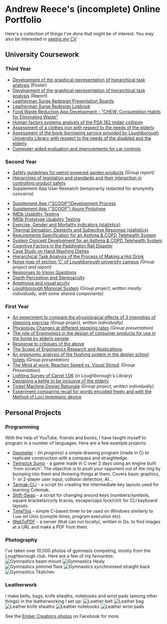 # Andrew Reece's (incomplete) Online Portfolio

Here's a collection of things I've done that might be of interest. You may also be interested in [seeing my CV](docs/Andrew_Reece_CV_2017-06-08.pdf)

## University Coursework

### Third Year
- [Development of the graphical representation of hierarchical task analysis](docs/DSC100_HTA_Poster.pdf) (Poster)
- [Development of the graphical representation of hierarchical task analysis](docs/DSC100_HTA_Report.pdf) (Report)
- [Leatherman Surge Redesign Presentation Boards](docs/DSC112_CW1_Presentation_boards.pdf)
- [Leatherman Surge Redesign Logbook](docs/DSC112_CW1_Logbook.pdf)
- [Food Waste Reduction App Development - "CHEW: Consumption Habits for Eliminating Waste"](docs/DSC112_CW2_Boards.pdf)
- [Human factors systems analysis of the PSA 182 midair collision](docs/DSC101_PSA_182_MAC.pdf)
- [Assessment of a clothes iron with respect to the needs of the elderly](docs/DSC114_CW1_Iron_evaluation.pdf)
- [Assessment of the book-borrowing service provided by Loughborough University Library with respect to the needs of the disabled and the elderly](docs/DSC114_CW2_Library_evaluation.pdf)
- [Computer-aided evaluation and improvements for car controls](docs/DSC017_CAE_Report.pdf)

### Second Year
- [Safety guidelines for petrol-powered garden products](docs/DSB120_CW2_Guidance.pdf) _(Group report)_
- [Hierarchies of legislation and standards and their interaction in controlling product safety](docs/DSB120_CW1_Regulations_&_Standards.pdf)
- Supplement App User Research (temporarily redacted for anonymity concerns)
<!--(remove identity: DSB119 CW1 User Research)-->
- [Supplement App ("SCOOP")Development Process](docs/DSB119_CW2_App_Development.pdf)
- [Supplement App ("SCOOP") Axure Prototype](http://8tz1bh.axshare.com/)
- [IMDb Usability Testing](docs/DSB118_CW1_Usability_Testing.pdf)
- [IMDb Prototype Usability Testing](docs/DSB118_CW2_Usability_Prototyping.pdf)
- [Exercise, Gender and Mortality Indicators (statistics)](docs/DSB113_Statistics.pdf)
- [Thermal Sensation, Dexterity and Subjective Response (statistics)](docs/DSB112_Further_Statistics.pdf)
- [Requirements Specification for an Asthma & COPD Telehealth System](docs/DSB111_CW1_COPD_Requirements.pdf)
- [System Concept Development for an Asthma & COPD Telehealth System](docs/DSB111_CW2_COPD_Development.pdf)
- [Cognitive Factors in the Paddington Rail Disaster](docs/DSB108_Cognitive_Factors_Rail_Crash.pdf)
- [Case Study on Hand Washing Dishes](docs/DSB106_CW2_Hand_Washing.pdf)
- [Hierarchical Task Analysis of the Process of Making a Hot Drink](docs/DSB106_CW1_HTA_Hot_Drink.pdf)
- [Noise map of section ‘C’ of Loughborough university campus](docs/DSB105_Noise_map_of_campus.pdf) _(Group project and report)_
- [Responses to Vision Questions](docs/DSB103_Vision_Questions.pdf)
- [Depth Perception and Stereoacuity](docs/DSB103_Depth_perception_and_Stereopsis.pdf)
- [Ametropia and visual acuity](docs/DSB103_Ametropia_and_visual_acuity.pdf)
- [Loughborough Monorail System](docs/DSB102_Loughborough_Monorail_Report.pdf) _(Group project, written mostly individually, with some shared components)_

### First Year
- [An experiment to compare the physiological effects of 3 intensities of stepping exercise](docs/DSA113_Stepping_Physiology_Report.pdf) _(Group project, written individually)_
- [Physiology Changes at different stepping rates](docs/DSA113_Stepping_Physiology_Presentation.pdf) _(Group presentation)_
- [The role of Ergonomics in the design of consumer products for use in the home by elderly people](docs/DSA111_Ergonomics_for_the_Elderly.pdf)
- [Response to critiques of the above](docs/DSA111_Response_to_Critiques.pdf)
- [The Scope of Ergonomics Research and Applications](docs/DSA105_Scope_of_Ergonomics.pdf)
- [An ergonomic analysis of the flushing system in the design school toilets](docs/DSA105_Flush_Presentation.pdf) _(Group presentation)_
- [The Mind at work: Reaction Speed vs. Visual Stimuli](docs/DSA114_Experiment_Presentation.pdf) _(Group Presentation)_
- [Lighting Survey of Carrel 1.06](docs/DSA104_Lighting_Survey.pdf) (in Loughborough's Library)
- [Designing a kettle to be inclusive of the elderly](docs/DSA102_Inclusive_Kettle.pdf)
- [Ticket Machine Design Rationale](docs/DSA101_Ticket_Machine_Rationale.pdf) _(Group project, written individually)_
- [Experiment comparing recall for words encoded freely and with the Method of Loci mnemonic device](docs/PSA310_Method_Of_Loci.pdf)


## Personal Projects

### Programming
With the help of YouTube, friends and books, I have taught myself to program in a number of languages. Here are a few example projects:
- [Geometer](https://github.com/azmr/geometer) - *(in progress)* a simple drawing program (made in C) to replicate construction with a compass and straightedge.
- [Twinstick Sumo](https://github.com/azmr/twinstick-sumo) - a game made in C over 2 days using an engine built 'from scratch'. The objective is to push your opponent out of the ring by bumping into them and throwing things at them. Covers basic graphics, 1- or 2-player user input, collision detection, AI...
- [Tarmak-CLI](https://github.com/azmr/tarmak-cli) - a script for creating the intermediate key layouts used for learning Colemak.
- [Shift-Swap](https://github.com/azmr/shift-swap) - a script for changing around keys (numbers/symbols, square brackets/curly braces, escape/caps lock/ctrl) for CLI keyboard layouts.
- [TimeThis](https://github.com/azmr/timethis) - simple C-based timer to be used on Windows similarly to `time` on Unix (compile times, program execution etc).
- [WebToPDF](https://github.com/azmr/webtopdf) - a server (that can run locally), written in Go, to find images at a URL and make a PDF from them.

### Photography
I've taken over 10,000 photos of gymnasts competing, mostly from the Loughborough club. Here are a few of my favourites:
![Gymnastics beam mount](img/Gym2.jpg)
![Gymnastics Healy](img/Gym3.jpg)
![Gymnastics pommel flare](img/Gym4.jpg)
![Gymnastics synchronised straight back](img/Gym5.jpg)
![Gymnastics Tkatchev](img/Gym1.jpg)

### Leatherwork
I make belts, bags, knife sheaths, notebooks and wrist pads (among other things) in the leatherworking I set up:
![Leather belt](img/Leather1.jpg)
![Leather bag](img/Leather2.jpg)
![Leather knife sheaths](img/Leather3.jpg)
![Leather notebooks](img/Leather4.jpg)
![Leather wrist pads](img/Leather5.jpg)

See the [Ember Creations photos](https://www.facebook.com/embercreations/photos/) on Facebook for more.
